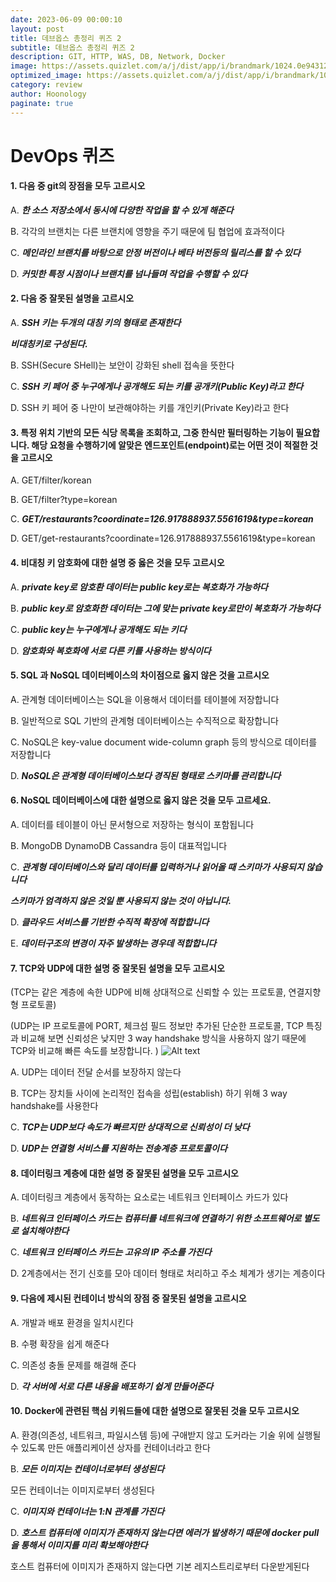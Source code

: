 ```yaml
---
date: 2023-06-09 00:00:10
layout: post
title: 데브옵스 총정리 퀴즈 2
subtitle: 데브옵스 총정리 퀴즈 2
description: GIT, HTTP, WAS, DB, Network, Docker
image: https://assets.quizlet.com/a/j/dist/app/i/brandmark/1024.0e9431247202b7b.png
optimized_image: https://assets.quizlet.com/a/j/dist/app/i/brandmark/1024.0e9431247202b7b.png
category: review
author: Hoonology
paginate: true
---
```

# DevOps 퀴즈

#### 1. 다음 중 git의 장점을 모두 고르시오

A.
***한 소스 저장소에서 동시에 다양한 작업을 할 수 있게 해준다***


B.
각각의 브랜치는 다른 브랜치에 영향을 주기 때문에 팀 협업에 효과적이다


C.
***메인라인 브랜치를 바탕으로 안정 버전이나 베타 버전등의 릴리스를 할 수 있다***


D.
***커밋한 특정 시점이나 브랜치를 넘나들며 작업을 수행할 수 있다***

#### 2. 다음 중 잘못된 설명을 고르시오


A.
***SSH 키는 두개의 대칭 키의 형태로 존재한다***

***비대칭키로 구성된다.***

B.
SSH(Secure SHell)는 보안이 강화된 shell 접속을 뜻한다


C.
<a>***SSH 키 페어 중 누구에게나 공개해도 되는 키를 공개키(Public Key)라고 한다***</a>


D.
SSH 키 페어 중 나만이 보관해야하는 키를 개인키(Private Key)라고 한다

#### 3. 특정 위치 기반의 모든 식당 목록을 조회하고, 그중 한식만 필터링하는 기능이 필요합니다. 해당 요청을 수행하기에 알맞은 엔드포인트(endpoint)로는 어떤 것이 적절한 것을 고르시오


A.
GET/filter/korean


B.
GET/filter?type=korean


C.
***GET/restaurants?coordinate=126.917888937.5561619&type=korean***


D.
GET/get-restaurants?coordinate=126.917888937.5561619&type=korean

#### 4. 비대칭 키 암호화에 대한 설명 중 옳은 것을 모두 고르시오
A.
***private key로 암호환 데이터는 public key로는 복호화가 가능하다***


B.
***public key로 암호화한 데이터는 그에 맞는 private key로만이 복호화가 가능하다***


C.
***public key는 누구에게나 공개해도 되는 키다***


D.
***암호화와 복호화에 서로 다른 키를 사용하는 방식이다***

#### 5. SQL 과 NoSQL 데이터베이스의 차이점으로 옳지 않은 것을 고르시오


A.
관계형 데이터베이스는 SQL을 이용해서 데이터를 테이블에 저장합니다


B.
일반적으로 SQL 기반의 관계형 데이터베이스는 수직적으로 확장합니다


C.
NoSQL은 key-value document wide-column graph 등의 방식으로 데이터를 저장합니다


D.
***NoSQL은 관계형 데이터베이스보다 경직된 형태로 스키마를 관리합니다***

#### 6. NoSQL 데이터베이스에 대한 설명으로 옳지 않은 것을 모두 고르세요.

A.
데이터를 테이블이 아닌 문서형으로 저장하는 형식이 포함됩니다


B.
MongoDB DynamoDB Cassandra 등이 대표적입니다


C.
***관계형 데이터베이스와 달리 데이터를 입력하거나 읽어올 때 스키마가 사용되지 않습니다***

***스키마가 엄격하지 않은 것일 뿐 사용되지 않는 것이 아닙니다.***

D.
***클라우드 서비스를 기반한 수직적 확장에 적합합니다***


E.
<a>***데이터구조의 변경이 자주 발생하는 경우데 적합합니다***</a>

#### 7. TCP와 UDP에 대한 설명 중 잘못된 설명을 모두 고르시오
(TCP는 같은 계층에 속한 UDP에 비해 상대적으로 신뢰할 수 있는 프로토콜, 연결지향형 프로토콜)

(UDP는 IP 프로토콜에 PORT, 체크섬 필드 정보만 추가된 단순한 프로토콜, TCP 특징과 비교해 보면 신뢰성은 낮지만 3 way handshake 방식을 사용하지 않기 때문에 TCP와 비교해 빠른 속도를 보장합니다. )
![Alt text](https://media.slid.es/uploads/941580/images/8612480/pasted-from-clipboard.png)

A.
UDP는 데이터 전달 순서를 보장하지 않는다


B.
TCP는 장치들 사이에 논리적인 접속을 성립(establish) 하기 위해 3 way handshake를 사용한다


C.
***TCP는 UDP보다 속도가 빠르지만 상대적으로 신뢰성이 더 낮다***


D.
***UDP는 연결형 서비스를 지원하는 전송계층 프로토콜이다***

#### 8. 데이터링크 계층에 대한 설명 중 잘못된 설명을 모두 고르시오


A.
데이터링크 계층에서 동작하는 요소로는 네트워크 인터페이스 카드가 있다


B.
***네트워크 인터페이스 카드는 컴퓨터를 네트워크에 연결하기 위한 소프트웨어로 별도로 설치해야한다***


C.
***네트워크 인터페이스 카드는 고유의 IP 주소를 가진다***


D.
2계층에서는 전기 신호를 모아 데이터 형태로 처리하고 주소 체계가 생기는 계층이다

#### 9. 다음에 제시된 컨테이너 방식의 장점 중 잘못된 설명을 고르시오

A.
개발과 배포 환경을 일치시킨다


B.
수평 확장을 쉽게 해준다


C.
의존성 충돌 문제를 해결해 준다


D.
***각 서버에 서로 다른 내용을 배포하기 쉽게 만들어준다***

#### 10. Docker에 관련된 핵심 키워드들에 대한 설명으로 잘못된 것을 모두 고르시오

A.
환경(의존성, 네트워크, 파일시스템 등)에 구애받지 않고 도커라는 기술 위에 실행될 수 있도록 만든 애플리케이션 상자를 컨테이너라고 한다


B.
***모든 이미지는 컨테이너로부터 생성된다***

모든 컨테이너는 이미지로부터 생성된다


C.
<a>***이미지와 컨테이너는 1:N 관계를 가진다***</a>


D.
***호스트 컴퓨터에 이미지가 존재하지 않는다면 에러가 발생하기 때문에 docker pull을 통해서 이미지를 미리 확보해야한다***

호스트 컴퓨터에 이미지가 존재하지 않는다면 기본 레지스트리로부터 다운받게된다


